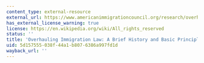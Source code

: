 ```yaml
---
content_type: external-resource
external_url: https://www.americanimmigrationcouncil.org/research/overhauling-immigration-law-brief-history-and-basic-principles-reform
has_external_license_warning: true
license: https://en.wikipedia.org/wiki/All_rights_reserved
status: ''
title: 'Overhauling Immigration Law: A Brief History and Basic Principles of Reform'
uid: 5d157555-038f-44a1-b807-6386a997fd1d
wayback_url: ''
---
```

